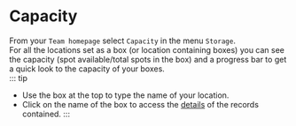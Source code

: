 # Capacity

From your `Team homepage` select `Capacity` in the menu `Storage`.  
For all the locations set as a box (or location containing boxes) you can see the capacity (spot available/total spots in the box) and a progress bar to get a quick look to the capacity of your boxes.  
::: tip
- Use the box at the top to type the name of your location.  
- Click on the name of the box to access the [details](/laboratory-information-management-system/storage-overview.html#details-of-a-spot) of the records contained.
:::
